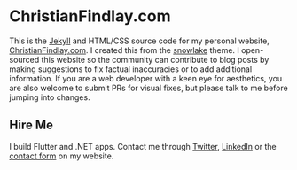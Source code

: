 # ChristianFindlay.com

This is the [Jekyll](https://jekyllrb.com/) and HTML/CSS source code for my personal website, [ChristianFindlay.com](http://christianfindlay.com/). I created this from the [snowlake](https://jekyllthemes.io/theme/snowlake-website-jekyll-theme) theme. I open-sourced this website so the community can contribute to blog posts by making suggestions to fix factual inaccuracies or to add additional information. If you are a web developer with a keen eye for aesthetics, you are also welcome to submit PRs for visual fixes, but please talk to me before jumping into changes.

## Hire Me

I build Flutter and .NET apps. Contact me through [Twitter](https://twitter.com/CFDevelop), [LinkedIn](https://www.linkedin.com/in/christian-findlay/) or the [contact form](https://www.christianfindlay.com/contact) on my website.
